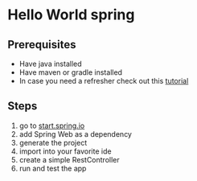 # Hello World spring

## Prerequisites
* Have java installed
* Have maven or gradle installed
* In case you need a refresher check out this [tutorial](https://spring.io/guides/gs/rest-service/)

## Steps
1. go to [start.spring.io](https://start.spring.io/)
2. add Spring Web as a dependency
3. generate the project
4. import into your favorite ide
5. create a simple RestController
6. run and test the app

